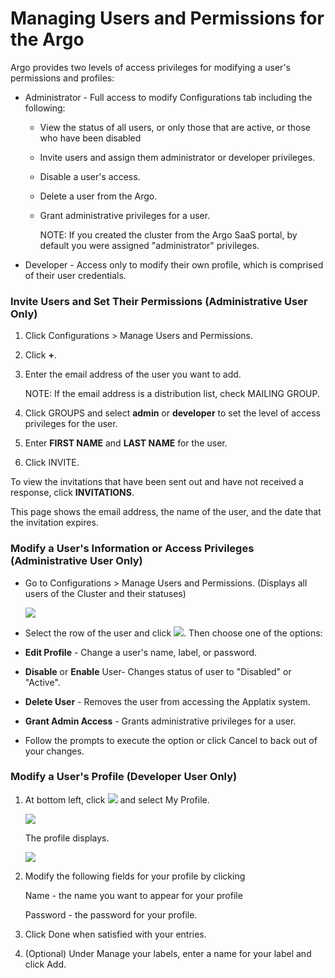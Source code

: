 # Managing Users and Permissions for the <span class="GeneralKubernetes Cluster with Argo">Argo</span>

<span class="GeneralApplatix Platform Name">Argo</span> provides two levels of access privileges for modifying a user's permissions and profiles:

*   <span class="UI_element">Administrator</span> - Full access to modify <span class="UI_element">Configurations</span> tab including the following:
    *   View the status of all users, or only those that are active, or those who have been disabled
    *   Invite users and assign them administrator or developer privileges.
    *   Disable a user's access.
    *   Delete a user from the <span class="GeneralKubernetes Cluster with Argo">Argo</span>.
    *   Grant administrative privileges for a user.

        NOTE: If you created the cluster from the <span class="GeneralApplatix Platform Name">Argo</span> SaaS portal, by default you were assigned "administrator" privileges.

*   <span class="UI_element">Developer</span> - Access only to modify their own profile, which is comprised of their user credentials.

### Invite Users and Set Their Permissions (Administrative User Only)

1.  Click <span class="UI_element">Configurations</span> > <span class="UI_element">Manage Users and Permissions</span>.

2.  Click **+**.

3.  Enter the email address of the user you want to add.

    NOTE: If the email address is a distribution list, check <span class="UI_element">MAILING GROUP</span>.

4.  Click <span class="UI_element">GROUPS</span> and select **admin** or **developer** to set the level of access privileges for the user.
5.  Enter **FIRST NAME** and **LAST NAME** for the user.
6.  Click <span class="UI_element">INVITE</span>.

To view the invitations that have been sent out and have not received a response, click **INVITATIONS**.

This page shows the email address, the name of the user, and the date that the invitation expires.

### Modify a User's Information or Access Privileges (Administrative User Only)

*   Go to <span class="UI_element">Configurations</span> > <span class="UI_element">Manage Users and Permissions</span>. (Displays all users of the Cluster and their statuses)

    ![](../docs/images/configurations_manage_user_permissions_578x271.png)

*   Select the row of the user and click ![](../docs/images/clear_3_dots_34x34.png). Then choose one of the options:

*   **Edit Profile** - Change a user's name, label, or password.
*   **Disable** or **Enable** <span class="UI_element">User</span>- Changes status of user to "Disabled" or "Active".
*   **Delete User** - Removes the user from accessing the Applatix system.
*   **Grant Admin Access** - Grants administrative privileges for a user.

*   Follow the prompts to execute the option or click <span class="UI_element">Cancel</span> to back out of your changes.

### Modify a User's Profile (Developer User Only)

1.  At bottom left, click ![](../docs/images/_c_icon_31x35.png) and select <span class="UI_element">My Profile</span>.

    ![](../docs/images/developer_my_profile_accesspriv_126x91.png)

    The profile displays.

    ![](../docs/images/modify_profile_357x236.png)

2.  Modify the following fields for your profile by clicking

    <span class="UI_element">Name</span> - the name you want to appear for your profile

    <span class="UI_element">Password</span> - the password for your profile.

3.  Click <span class="UI_element">Done</span> when satisfied with your entries.
4.  (Optional) <span class="UI_element">Under Manage your labels</span>, enter a name for your label and click <span class="UI_element">Add</span>.
